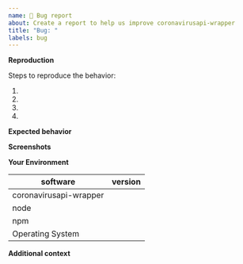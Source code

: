 ```yaml
---
name: 🐞 Bug report
about: Create a report to help us improve coronavirusapi-wrapper
title: "Bug: "
labels: bug
---
```


<!--- Provide a clear and concise description of what the bug is. -->

**Reproduction**

Steps to reproduce the behavior:

1. 
2. 
3. 
4. 

**Expected behavior**

<!--- If you're suggesting a change/improvement, tell us how it should work -->
<!--- If fetch is behaving incorrectly, please include a link to the spec or documentation that supports that your expected behavior is correct. -->

**Screenshots**

<!--- If applicable, add screenshots to help explain your problem. -->

**Your Environment**

<!--- Include as many relevant details about the environment you experienced the bug in -->

| software                     | version
| ---------------------------- | -------
| coronavirusapi-wrapper       |
| node             			   |
| npm              			   |
| Operating System 			   |

**Additional context**

<!--- Add any other context about the problem here. -->

